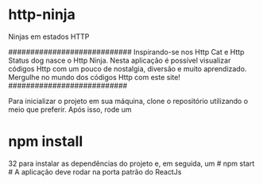 # http-ninja
Ninjas em estados HTTP

############################
Inspirando-se nos Http Cat e Http Status dog nasce o Http Ninja. Nesta aplicação é possível visualizar
códigos Http com um pouco de nostalgia, diversão e muito aprendizado.
Mergulhe no mundo dos códigos Http com este site!
###########################

Para inicializar o projeto em sua máquina, clone o repositório utilizando o meio que preferir. Após isso, rode um

# npm install #
32
para instalar as dependências do projeto e, em seguida, um # npm start #
A aplicação deve rodar na porta patrão do ReactJs
